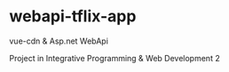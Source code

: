 # webapi-tflix-app

vue-cdn & Asp.net WebApi

Project in Integrative Programming & Web Development 2
